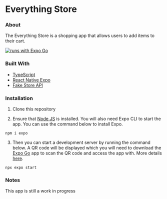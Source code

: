 # Everything Store

### About

The Everything Store is a shopping app that allows users to add items to their cart.

[![runs with Expo Go](https://img.shields.io/badge/Runs%20with%20Expo%20Go-000.svg?style=flat-square&logo=EXPO&labelColor=f3f3f3&logoColor=000)](https://expo.dev/client)

### Built With

- [TypeScript](https://www.typescriptlang.org/)
- [React Native Expo](https://docs.expo.dev/get-started/installation/)
- [Fake Store API](https://fakestoreapi.com/docs)

### Installation

1. Clone this repository

2. Ensure that [Node JS](https://nodejs.org/en/) is installed. You will also need Expo CLI to start the app. You can use the command below to install Expo.

```console
npm i expo
```

3. Then you can start a development server by running the command below. A QR code will be displayed which you will need to download the [Expo Go](https://expo.dev/client) app to scan the QR code and access the app with. More details [here](https://docs.expo.dev/get-started/expo-go/).

```console
npx expo start
```

### Notes

This app is still a work in progress
